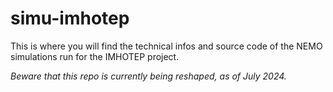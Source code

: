 # simu-imhotep

This is where you will find the technical infos and source code of the NEMO simulations run for the IMHOTEP project.

_Beware that this repo is currently being reshaped, as of July 2024._
